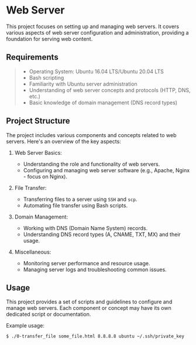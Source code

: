 # Web Server

This project focuses on setting up and managing web servers. It covers various aspects of web server configuration and administration, providing a foundation for serving web content.

## Requirements

> - Operating System: Ubuntu 16.04 LTS/Ubuntu 20.04 LTS  
> - Bash scripting  
> - Familiarity with Ubuntu server administration  
> - Understanding of web server concepts and protocols (HTTP, DNS, etc.)  
> - Basic knowledge of domain management (DNS record types)  


## Project Structure

The project includes various components and concepts related to web servers. Here's an overview of the key aspects:

1. Web Server Basics:
   - Understanding the role and functionality of web servers.
   - Configuring and managing web server software (e.g., Apache, Nginx - focus on Nginx).

2. File Transfer:
   - Transferring files to a server using `SSH` and `scp`.
   - Automating file transfer using Bash scripts.

3. Domain Management:
   - Working with DNS (Domain Name System) records.
   - Understanding DNS record types (A, CNAME, TXT, MX) and their usage.

5. Miscellaneous:
   - Monitoring server performance and resource usage.
   - Managing server logs and troubleshooting common issues.

## Usage

This project provides a set of scripts and guidelines to configure and manage web servers. Each component or concept may have its own dedicated script or documentation.

Example usage:
```bash
$ ./0-transfer_file some_file.html 8.8.8.8 ubuntu ~/.ssh/private_key
```
